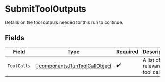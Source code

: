 # SubmitToolOutputs

Details on the tool outputs needed for this run to continue.


## Fields

| Field                                                                          | Type                                                                           | Required                                                                       | Description                                                                    |
| ------------------------------------------------------------------------------ | ------------------------------------------------------------------------------ | ------------------------------------------------------------------------------ | ------------------------------------------------------------------------------ |
| `ToolCalls`                                                                    | [][components.RunToolCallObject](../../models/components/runtoolcallobject.md) | :heavy_check_mark:                                                             | A list of the relevant tool calls.                                             |